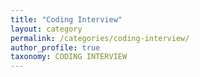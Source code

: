 ```yaml
---
title: "Coding Interview"
layout: category
permalink: /categories/coding-interview/
author_profile: true
taxonomy: CODING INTERVIEW
---
```

